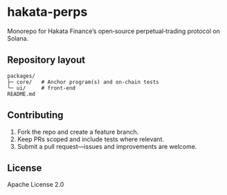 # hakata-perps

Monorepo for Hakata Finance’s open‑source perpetual‑trading protocol on Solana.

## Repository layout

```text
packages/
├─ core/   # Anchor program(s) and on‑chain tests
└─ ui/     # front‑end
README.md
```

## Contributing

1. Fork the repo and create a feature branch.
2. Keep PRs scoped and include tests where relevant.
3. Submit a pull request—issues and improvements are welcome.

## License

Apache License 2.0
